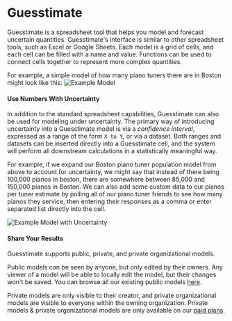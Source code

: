 # Guesstimate

Guesstimate is a spreadsheet tool that helps you model and forecast uncertain quantities. Guesstimate's interface is
similar to other spreadsheet tools, such as Excel or Google Sheets. Each model is a grid of cells, and each cell can
be filled with a name and value. Functions can be used to connect cells together to represent more complex quantities.

For example, a simple model of how many piano tuners there are in Boston might look like this:
![Example Model](/img/docs/Example-Cells.png)

#### Use Numbers With Uncertainty

In addition to the standard spreadsheet capabilities, Guesstimate can also be used for modeling under uncertainty. The
primary way of introducing uncertainty into a Guesstimate model is via a _confidence interval_, expressed as a range of
the form `X to Y`, or via a dataset. Both ranges and datasets can be inserted directly into a Guesstimate cell, and the
system will perform all downstream calculations in a statistically meaningful way.

For example, if we expand our Boston piano tuner population model from above to account for uncertainty, we might say
that instead of there being 100,000 pianos in boston, there are somewhere between 85,000 and 150,000 pianos in Boston.
We can also add some custom data to our pianos per tuner estimate by polling all of our piano tuner friends to see how
many pianos they service, then entering their responses as a comma or enter separated list directly into the cell.

![Example Model with Uncertainty](/img/docs/Ranges-&-Data.png)

#### Share Your Results

Guesstimate supports public, private, and private organizational models.

Public models can be seen by anyone, but only edited by their owners. Any viewer of a model will be able to locally edit
the model, but their changes won't be saved. You can browse all our existing public models
[here](https://www.getguesstimate.com/models).

Private models are only visible to their creator, and private
organizational models are visible to everyone within the owning organization. Private models & private organizational
models are only available on our [paid plans](https://www.getguesstimate.com/pricing).
